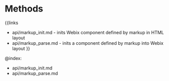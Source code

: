 
Methods
=======

{{links
- api/markup_init.md - inits Webix component defined by markup in HTML layout
- api/markup_parse.md - inits a component defined by markup into Webix layout
}}

@index:
- api/markup_init.md
- api/markup_parse.md



